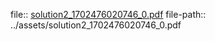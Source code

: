 file:: [solution2_1702476020746_0.pdf](../assets/solution2_1702476020746_0.pdf)
file-path:: ../assets/solution2_1702476020746_0.pdf
